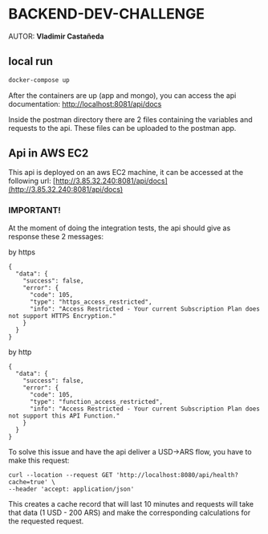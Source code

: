 # BACKEND-DEV-CHALLENGE

AUTOR: **Vladimir Castañeda**

## local run

```bash
docker-compose up
```

After the containers are up (app and mongo), you can access the api documentation: [http://localhost:8081/api/docs](localhost:8081/api/docs)

Inside the postman directory there are 2 files containing the variables and requests to the api. These files can be uploaded to the postman app.

## Api in AWS EC2 

This api is deployed on an aws EC2 machine, it can be accessed at the following url: [http://3.85.32.240:8081/api/docs](http://3.85.32.240:8081/api/docs)

### IMPORTANT!

At the moment of doing the integration tests, the api should give as response these 2 messages:

by https
```
{
  "data": {
    "success": false,
    "error": {
      "code": 105,
      "type": "https_access_restricted",
      "info": "Access Restricted - Your current Subscription Plan does not support HTTPS Encryption."
    }
  }
}
```

by http
```
{
  "data": {
    "success": false,
    "error": {
      "code": 105,
      "type": "function_access_restricted",
      "info": "Access Restricted - Your current Subscription Plan does not support this API Function."
    }
  }
}
```

To solve this issue and have the api deliver a USD->ARS flow, you have to make this request:

```
curl --location --request GET 'http://localhost:8080/api/health?cache=true' \
--header 'accept: application/json'
```

This creates a cache record that will last 10 minutes and requests will take that data (1 USD - 200 ARS) and make the corresponding calculations for the requested request.